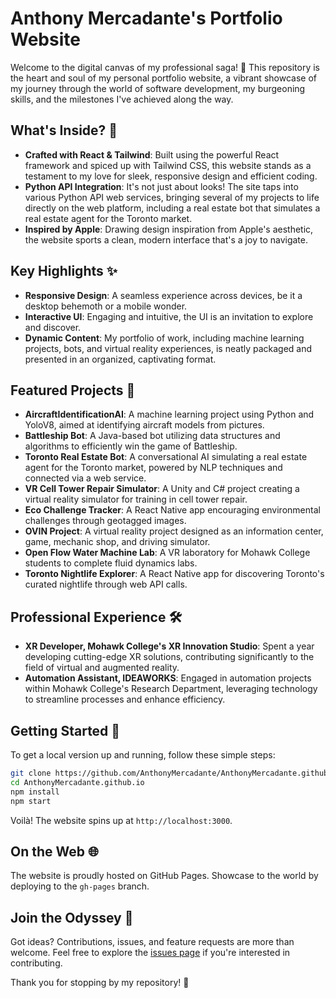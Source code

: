 # Anthony Mercadante's Portfolio Website

Welcome to the digital canvas of my professional saga! 🚀 This repository is the heart and soul of my personal portfolio website, a vibrant showcase of my journey through the world of software development, my burgeoning skills, and the milestones I've achieved along the way.

## What's Inside? 🌟

- **Crafted with React & Tailwind**: Built using the powerful React framework and spiced up with Tailwind CSS, this website stands as a testament to my love for sleek, responsive design and efficient coding.
- **Python API Integration**: It's not just about looks! The site taps into various Python API web services, bringing several of my projects to life directly on the web platform, including a real estate bot that simulates a real estate agent for the Toronto market.
- **Inspired by Apple**: Drawing design inspiration from Apple's aesthetic, the website sports a clean, modern interface that's a joy to navigate.

## Key Highlights ✨

- **Responsive Design**: A seamless experience across devices, be it a desktop behemoth or a mobile wonder.
- **Interactive UI**: Engaging and intuitive, the UI is an invitation to explore and discover.
- **Dynamic Content**: My portfolio of work, including machine learning projects, bots, and virtual reality experiences, is neatly packaged and presented in an organized, captivating format.

## Featured Projects 🚀

- **AircraftIdentificationAI**: A machine learning project using Python and YoloV8, aimed at identifying aircraft models from pictures.
- **Battleship Bot**: A Java-based bot utilizing data structures and algorithms to efficiently win the game of Battleship.
- **Toronto Real Estate Bot**: A conversational AI simulating a real estate agent for the Toronto market, powered by NLP techniques and connected via a web service.
- **VR Cell Tower Repair Simulator**: A Unity and C# project creating a virtual reality simulator for training in cell tower repair.
- **Eco Challenge Tracker**: A React Native app encouraging environmental challenges through geotagged images.
- **OVIN Project**: A virtual reality project designed as an information center, game, mechanic shop, and driving simulator.
- **Open Flow Water Machine Lab**: A VR laboratory for Mohawk College students to complete fluid dynamics labs.
- **Toronto Nightlife Explorer**: A React Native app for discovering Toronto's curated nightlife through web API calls.

## Professional Experience 🛠

- **XR Developer, Mohawk College's XR Innovation Studio**: Spent a year developing cutting-edge XR solutions, contributing significantly to the field of virtual and augmented reality.
- **Automation Assistant, IDEAWORKS**: Engaged in automation projects within Mohawk College's Research Department, leveraging technology to streamline processes and enhance efficiency.

## Getting Started 🚀

To get a local version up and running, follow these simple steps:

```bash
git clone https://github.com/AnthonyMercadante/AnthonyMercadante.github.io.git
cd AnthonyMercadante.github.io
npm install
npm start
```

Voilà! The website spins up at `http://localhost:3000`.

## On the Web 🌐

The website is proudly hosted on GitHub Pages. Showcase to the world by deploying to the `gh-pages` branch.

## Join the Odyssey 🌌

Got ideas? Contributions, issues, and feature requests are more than welcome. Feel free to explore the [issues page](https://github.com/AnthonyMercadante/AnthonyMercadante.github.io/issues) if you're interested in contributing.

Thank you for stopping by my repository! 🙏
